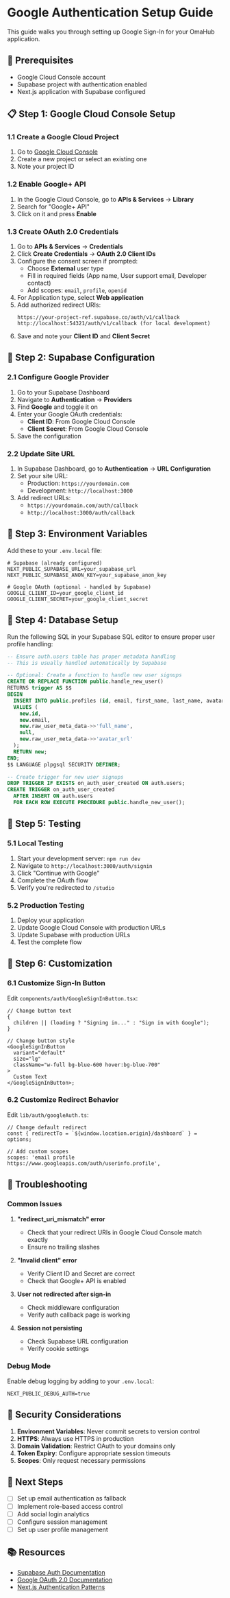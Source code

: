 # Google Authentication Setup Guide

This guide walks you through setting up Google Sign-In for your OmaHub application.

## 🔧 Prerequisites

- Google Cloud Console account
- Supabase project with authentication enabled
- Next.js application with Supabase configured

## 📋 Step 1: Google Cloud Console Setup

### 1.1 Create a Google Cloud Project

1. Go to [Google Cloud Console](https://console.cloud.google.com/)
2. Create a new project or select an existing one
3. Note your project ID

### 1.2 Enable Google+ API

1. In the Google Cloud Console, go to **APIs & Services** → **Library**
2. Search for "Google+ API"
3. Click on it and press **Enable**

### 1.3 Create OAuth 2.0 Credentials

1. Go to **APIs & Services** → **Credentials**
2. Click **Create Credentials** → **OAuth 2.0 Client IDs**
3. Configure the consent screen if prompted:
   - Choose **External** user type
   - Fill in required fields (App name, User support email, Developer contact)
   - Add scopes: `email`, `profile`, `openid`
4. For Application type, select **Web application**
5. Add authorized redirect URIs:
   ```
   https://your-project-ref.supabase.co/auth/v1/callback
   http://localhost:54321/auth/v1/callback (for local development)
   ```
6. Save and note your **Client ID** and **Client Secret**

## 🔧 Step 2: Supabase Configuration

### 2.1 Configure Google Provider

1. Go to your Supabase Dashboard
2. Navigate to **Authentication** → **Providers**
3. Find **Google** and toggle it on
4. Enter your Google OAuth credentials:
   - **Client ID**: From Google Cloud Console
   - **Client Secret**: From Google Cloud Console
5. Save the configuration

### 2.2 Update Site URL

1. In Supabase Dashboard, go to **Authentication** → **URL Configuration**
2. Set your site URL:
   - Production: `https://yourdomain.com`
   - Development: `http://localhost:3000`
3. Add redirect URLs:
   - `https://yourdomain.com/auth/callback`
   - `http://localhost:3000/auth/callback`

## 🔧 Step 3: Environment Variables

Add these to your `.env.local` file:

```env
# Supabase (already configured)
NEXT_PUBLIC_SUPABASE_URL=your_supabase_url
NEXT_PUBLIC_SUPABASE_ANON_KEY=your_supabase_anon_key

# Google OAuth (optional - handled by Supabase)
GOOGLE_CLIENT_ID=your_google_client_id
GOOGLE_CLIENT_SECRET=your_google_client_secret
```

## 🔧 Step 4: Database Setup

Run the following SQL in your Supabase SQL editor to ensure proper user profile handling:

```sql
-- Ensure auth.users table has proper metadata handling
-- This is usually handled automatically by Supabase

-- Optional: Create a function to handle new user signups
CREATE OR REPLACE FUNCTION public.handle_new_user()
RETURNS trigger AS $$
BEGIN
  INSERT INTO public.profiles (id, email, first_name, last_name, avatar_url)
  VALUES (
    new.id,
    new.email,
    new.raw_user_meta_data->>'full_name',
    null,
    new.raw_user_meta_data->>'avatar_url'
  );
  RETURN new;
END;
$$ LANGUAGE plpgsql SECURITY DEFINER;

-- Create trigger for new user signups
DROP TRIGGER IF EXISTS on_auth_user_created ON auth.users;
CREATE TRIGGER on_auth_user_created
  AFTER INSERT ON auth.users
  FOR EACH ROW EXECUTE PROCEDURE public.handle_new_user();
```

## 🔧 Step 5: Testing

### 5.1 Local Testing

1. Start your development server: `npm run dev`
2. Navigate to `http://localhost:3000/auth/signin`
3. Click "Continue with Google"
4. Complete the OAuth flow
5. Verify you're redirected to `/studio`

### 5.2 Production Testing

1. Deploy your application
2. Update Google Cloud Console with production URLs
3. Update Supabase with production URLs
4. Test the complete flow

## 🔧 Step 6: Customization

### 6.1 Customize Sign-In Button

Edit `components/auth/GoogleSignInButton.tsx`:

```tsx
// Change button text
{
  children || (loading ? "Signing in..." : "Sign in with Google");
}

// Change button style
<GoogleSignInButton
  variant="default"
  size="lg"
  className="w-full bg-blue-600 hover:bg-blue-700"
>
  Custom Text
</GoogleSignInButton>;
```

### 6.2 Customize Redirect Behavior

Edit `lib/auth/googleAuth.ts`:

```tsx
// Change default redirect
const { redirectTo = `${window.location.origin}/dashboard` } = options;

// Add custom scopes
scopes: 'email profile https://www.googleapis.com/auth/userinfo.profile',
```

## 🔧 Troubleshooting

### Common Issues

1. **"redirect_uri_mismatch" error**

   - Check that your redirect URIs in Google Cloud Console match exactly
   - Ensure no trailing slashes

2. **"Invalid client" error**

   - Verify Client ID and Secret are correct
   - Check that Google+ API is enabled

3. **User not redirected after sign-in**

   - Check middleware configuration
   - Verify auth callback page is working

4. **Session not persisting**
   - Check Supabase URL configuration
   - Verify cookie settings

### Debug Mode

Enable debug logging by adding to your `.env.local`:

```env
NEXT_PUBLIC_DEBUG_AUTH=true
```

## 🔧 Security Considerations

1. **Environment Variables**: Never commit secrets to version control
2. **HTTPS**: Always use HTTPS in production
3. **Domain Validation**: Restrict OAuth to your domains only
4. **Token Expiry**: Configure appropriate session timeouts
5. **Scopes**: Only request necessary permissions

## 🔧 Next Steps

- [ ] Set up email authentication as fallback
- [ ] Implement role-based access control
- [ ] Add social login analytics
- [ ] Configure session management
- [ ] Set up user profile management

## 📚 Resources

- [Supabase Auth Documentation](https://supabase.com/docs/guides/auth)
- [Google OAuth 2.0 Documentation](https://developers.google.com/identity/protocols/oauth2)
- [Next.js Authentication Patterns](https://nextjs.org/docs/authentication)
